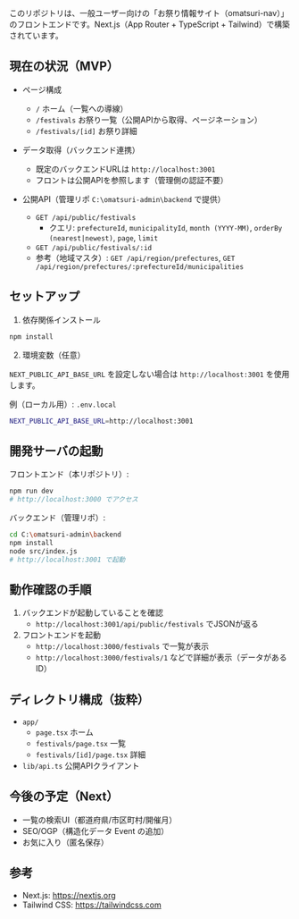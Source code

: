 このリポジトリは、一般ユーザー向けの「お祭り情報サイト（omatsuri-nav）」のフロントエンドです。Next.js（App Router + TypeScript + Tailwind）で構築されています。

## 現在の状況（MVP）

- ページ構成
  - `/` ホーム（一覧への導線）
  - `/festivals` お祭り一覧（公開APIから取得、ページネーション）
  - `/festivals/[id]` お祭り詳細

- データ取得（バックエンド連携）
  - 既定のバックエンドURLは `http://localhost:3001`
  - フロントは公開APIを参照します（管理側の認証不要）

- 公開API（管理リポ `C:\omatsuri-admin\backend` で提供）
  - `GET /api/public/festivals`
    - クエリ: `prefectureId`, `municipalityId`, `month (YYYY-MM)`, `orderBy (nearest|newest)`, `page`, `limit`
  - `GET /api/public/festivals/:id`
  - 参考（地域マスタ）: `GET /api/region/prefectures`, `GET /api/region/prefectures/:prefectureId/municipalities`

## セットアップ

1. 依存関係インストール

```bash
npm install
```

2. 環境変数（任意）

`NEXT_PUBLIC_API_BASE_URL` を設定しない場合は `http://localhost:3001` を使用します。

例（ローカル用）: `.env.local`

```bash
NEXT_PUBLIC_API_BASE_URL=http://localhost:3001
```

## 開発サーバの起動

フロントエンド（本リポジトリ）:

```bash
npm run dev
# http://localhost:3000 でアクセス
```

バックエンド（管理リポ）:

```bash
cd C:\omatsuri-admin\backend
npm install
node src/index.js
# http://localhost:3001 で起動
```

## 動作確認の手順

1. バックエンドが起動していることを確認
   - `http://localhost:3001/api/public/festivals` でJSONが返る
2. フロントエンドを起動
   - `http://localhost:3000/festivals` で一覧が表示
   - `http://localhost:3000/festivals/1` などで詳細が表示（データがあるID）

## ディレクトリ構成（抜粋）

- `app/`
  - `page.tsx` ホーム
  - `festivals/page.tsx` 一覧
  - `festivals/[id]/page.tsx` 詳細
- `lib/api.ts` 公開APIクライアント

## 今後の予定（Next）

- 一覧の検索UI（都道府県/市区町村/開催月）
- SEO/OGP（構造化データ Event の追加）
- お気に入り（匿名保存）

## 参考

- Next.js: https://nextjs.org
- Tailwind CSS: https://tailwindcss.com
